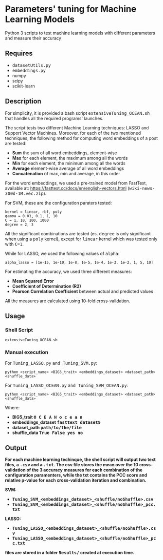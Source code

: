 Parameters' tuning for Machine Learning Models
======
Python 3 scripts to test machine learning models with different parameters and measure their accuracy

Requires
-----
* <tt>datasetUtils.py</tt>
* <tt>embeddings.py</tt>
* numpy
* scipy
* scikit-learn

Description
-----
For simplicity, it is provided a bash script <tt>extensiveTuning_OCEAN.sh</tt> that handles all the required programs' launches.

The script tests two different Machine Learning techniques: LASSO and Support Vector Machines.
Moreover, for each of the two mentioned techniques, the following method for computing word embeddings of a post are tested:
  * <b>Sum</b> the sum of all word embeddings, element-wise
  * <b>Max</b> for each element, the maximum among all the words
  * <b>Min</b> for each element, the minimum among all the words
  * <b>Average</b> element-wise average of all word embeddings
  * <b>Concatenation</b> of max, min and average, in this order
  
For the word embeddings, we used a pre-trained model from FastText, available at: https://fasttext.cc/docs/en/english-vectors.html (<tt>wiki-news-300d-1M.vec.zip</tt>).

For SVM, these are the configuration paraters tested:
```
kernel = linear, rbf, poly
gamma = 0.01, 0.1, 1, 10
C = 1, 10, 100, 1000
degree = 2, 3
```
All the significant combinations are tested (es. <tt>degree</tt> is only significant when using a <tt>poly</tt> kernel), except for <tt>linear</tt> kernel which was tested only with <tt>C=1</tt>.

While for LASSO, we used the following values of <tt>alpha</tt>:
```
alpha_lasso = [1e-15, 1e-10, 1e-8, 1e-5, 1e-4, 1e-3, 1e-2, 1, 5, 10]
```

For estimating the accuracy, we used three different measures:
 * <b>Mean Squared Error</b>
 * <b>Coefficient of Determination (R2)</b>
 * <b>Pearson Correlation Coefficient</b> between actual and predicted values
 
All the measures are calculated using 10-fold cross-validation.

Usage
-----

### Shell Script
```
extensiveTuning_OCEAN.sh
```
### Manual execution
For <tt>Tuning_LASSO.py</tt> <tt>and Tuning_SVM.py</tt>:
```
python <script_name> <BIG5_trait> <embeddings_dataset> <dataset_path> <shuffle_data>
```
For <tt>Tuning_LASSO_OCEAN.py</tt> <tt>and Tuning_SVM_OCEAN.py</tt>:
```
python <script_name> <BIG5_trait> <embeddings_dataset> <dataset_path> <shuffle_data>
```

Where:
* <b>BIG5_trait<b> <tt>O C E A N o c e a n</tt>
* <b>embeddings_dataset<b> <tt>fasttext dataset9</tt>
* <b>dataset_path<b> <tt>path/to/the/file</tt>
* <b>shuffle_data<b> <tt>True False yes no</tt>


Output
-----
For each machine learning techinque, the shell script will output two text files, a <tt>.csv</tt> and a <tt>.txt</tt>.
The csv file stores the mean over the 10 cross-validation of the 3 accuracy measures for each combination of the configuration paramenters, while the txt contains the PCC score and relative p-value for each cross-validation iteration and combination.

SVM:
* <tt>Tuning_SVM_<embeddings_dataset>_<shuffle/noShuffle>.csv</tt> 
* <tt>Tuning_SVM_<embeddings_dataset>_<shuffle/noShuffle>_pcc.txt</tt>

LASSO:
* <tt>Tuning_LASSO_<embeddings_dataset>_<shuffle/noShuffle>.csv</tt>
* <tt>Tuning_LASSO_<embeddings_dataset>_<shuffle/noShuffle>_pcc.txt</tt>
 
files are stored in a folder <tt>Results/</tt> created at execution time.
